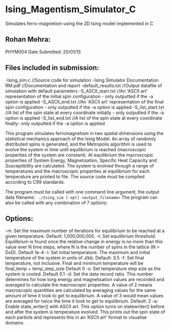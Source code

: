# Ising_Magentism_Simulator_C
Simulates ferro-magnetism using the 2D Ising model implemented in C 

## Rohan Mehra: 
PHYM004 
Date Submitted: 20/01/15

## Files included in submission: 
-Ising_sim.c 					//Source code for simulation 
-Ising Simulator Documentation RM.pdf 		//Documentation and report
-default_results.txt				//Output datafile of simulation with default parameters
-S_ASCII_start.txt				//An 'ASCII art' representation of the initial spin configuration - only outputted if the -a option is applied
-S_ASCII_end.txt				//An 'ASCII art' representation of the final spin configuration - only outputted if the -a option is applied
-S_list_start.txt				//A list of the spin state at every coordinate initially - only outputted if the -a option is applied
-S_list_end.txt					//A list of the spin state at every coordinate finally- only outputted if the -a option is applied

This program simulates ferromagnetism in two spatial dimensions using the statistical mechanics approach of the Ising Model. 
An array of randomly distributed spins is generated, and the Metropolis algorithm is used to evolve the system in time until 
equilibrium is reached (macroscopic properties of the system are constant). At equilibrium the macroscopic properties of 
System Energy, Magnetisation, Specific Heat Capacity and Susceptibility are calculated. 
The system is evolved through a range of temperatures and the macroscopic properties at equilibrium for each temperature are printed to file. 
The source code must be compiled according to C99 standards. 

The program must be called with one command line argument, the output data filename. 
`` ./Ising_sim [-opt] <output_filename>``
The program can also be called with any combination of 7 options: 

## Options: 
-m: Set the maximum number of iterations for equilibrium to be reached at a given temperature. Default: 1,000,000,000.
-t: Set equilibrium threshold. Equilibrium is found once the relative change in energy is no more than this value ever N time steps, 
	where N is the number of spins in the lattice (N = DxD). Default 1e-4
-i: Set initial temperature. The maximum and initial temperature of the system in units of J/kb. Default: 3.5
-f: Set final temperature, not inclusive. Final and minimum temperature will be final_temp + temp_step_size Default 0
-s: Set temperature step size as the system is cooled. Default 0.1
-d: Set the data record ratio. This number determines for how long energy and magnetisation values are recorded and averaged to calculate 
	the macroscopic properties. A value of 2 means macroscopic quantities are calculated by averaging values for the same amount of time 
	it took to get to equilibrium. A value of 3 would mean values are averaged for twice the time it took to get to equilibrium. Default: 2
-a: Enable state_writer() with ASCII art. This option turns on statewriter() before and after the system is temperature evolved. 
	This prints out the spin state of each particle and represents this in an ‘ASCII art’ format to visualise domains. 
